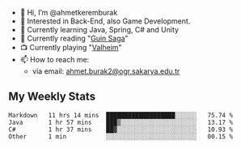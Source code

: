 - 👋 Hi, I’m @ahmetkeremburak
- 👀 Interested in Back-End, also Game Development.
- 🌱 Currently learning Java, Spring, C# and Unity
- :book: Currently reading "[Guin Saga](https://en.wikipedia.org/wiki/Guin_Saga)"
- :tv: Currently playing "[Valheim](https://www.valheimgame.com/)"
- 📫 How to reach me:  
  - via email: ahmet.burak2@ogr.sakarya.edu.tr
<!---
- 💞️ I’m looking to collaborate on ...
--->

<!---
ahmetkeremburak/ahmetkeremburak is a ✨ special ✨ repository because its `README.md` (this file) appears on your GitHub profile.
You can click the Preview link to take a look at your changes.
--->
## My Weekly Stats
<!--START_SECTION:waka-->

```text
Markdown   11 hrs 14 mins  ███████████████████░░░░░░   75.74 %
Java       1 hr 57 mins    ███▒░░░░░░░░░░░░░░░░░░░░░   13.17 %
C#         1 hr 37 mins    ██▓░░░░░░░░░░░░░░░░░░░░░░   10.93 %
Other      1 min           ░░░░░░░░░░░░░░░░░░░░░░░░░   00.15 %
```

<!--END_SECTION:waka-->
